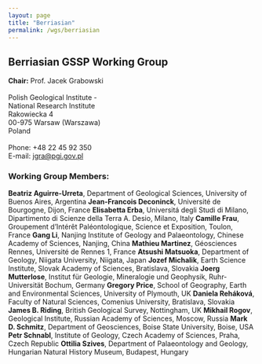 ```yaml
---
layout: page
title: "Berriasian"
permalink: /wgs/berriasian
---
```

## Berriasian GSSP Working Group

<div class="person-grid">
    <div class="person">
        <div>
            <img src="https://stratigraphy.org/subcommission-cretaceous/images/person-grabowski.jpg" alt="" />
        </div>
        <div class="contact-details">
            <strong>Chair:</strong> Prof. Jacek Grabowski<br />
            <br />
            Polish Geological Institute -<br />National Research  Institute<br />
            Rakowiecka 4<br />
            00-975 Warsaw (Warszawa)<br />
            Poland<br />
            <br />
            Phone: +48 22 45 92 350<br />
            E-mail: <a href="jgra@pgi.gov.pl">jgra@pgi.gov.pl</a>
        </div>
    </div>
</div>

### Working Group Members:

**Beatriz Aguirre-Urreta**, Department of Geological Sciences, University of Buenos Aires, Argentina 
**Jean-Francois Deconinck**, Université de Bourgogne, Dijon, France 
**Elisabetta Erba**, Universitá degli Studi di Milano, Dipartimento di Scienze della Terra A. Desio, Milano, Italy 
**Camille Frau**, Groupement d’Intérêt Paléontologique, Science et Exposition, Toulon, France 
**Gang Li**, Nanjing Institute of Geology and Palaeontology, Chinese Academy of Sciences, Nanjing, China 
**Mathieu Martinez**, Géosciences Rennes, Université de Rennes 1, France 
**Atsushi Matsuoka**, Department of Geology, Niigata University, Niigata, Japan 
**Jozef Michalik**, Earth Science Institute, Slovak Academy of Sciences, Bratislava, Slovakia 
**Joerg Mutterlose**, Institut für Geologie, Mineralogie und Geophysik, Ruhr-Universität Bochum, Germany 
**Gregory Price**, School of Geography, Earth and Environmental Sciences, University of Plymouth, UK 
**Daniela Reháková**, Faculty of Natural Sciences, Comenius University, Bratislava, Slovakia 
**James B. Riding**, British Geological Survey, Nottingham, UK 
**Mikhail Rogov**, Geological Institute, Russian Academy of Sciences, Moscow, Russia 
**Mark D. Schmitz**, Department of Geosciences, Boise State University, Boise, USA 
**Petr Schnabl**, Institute of Geology, Czech Academy of Sciences, Praha, Czech Republic 
**Ottilia Szives**, Department of Palaeontology and Geology, Hungarian Natural History Museum, Budapest, Hungary 





